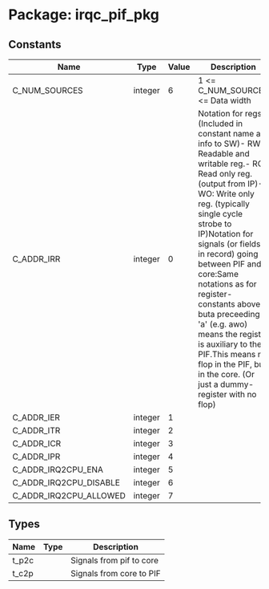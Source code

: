 # Package: irqc_pif_pkg
## Constants
| Name                   | Type    | Value | Description                                                                                                                                                                                                                                                                                                                                                                                                                                                                         |
| ---------------------- | ------- | ----- | ----------------------------------------------------------------------------------------------------------------------------------------------------------------------------------------------------------------------------------------------------------------------------------------------------------------------------------------------------------------------------------------------------------------------------------------------------------------------------------- |
| C_NUM_SOURCES          | integer |  6    |  1 <= C_NUM_SOURCES <= Data width                                                                                                                                                                                                                                                                                                                                                                                                                                                   |
| C_ADDR_IRR             | integer |  0    | Notation for regs: (Included in constant name as info to SW)- RW: Readable and writable reg.- RO: Read only reg. (output from IP)- WO: Write only reg. (typically single cycle strobe to IP)Notation for signals (or fields in record) going between PIF and core:Same notations as for register-constants above, buta preceeding 'a' (e.g. awo) means the register is auxiliary to the PIF.This means no flop in the PIF, but in the core. (Or just a dummy-register with no flop) |
| C_ADDR_IER             | integer |  1    |                                                                                                                                                                                                                                                                                                                                                                                                                                                                                     |
| C_ADDR_ITR             | integer |  2    |                                                                                                                                                                                                                                                                                                                                                                                                                                                                                     |
| C_ADDR_ICR             | integer |  3    |                                                                                                                                                                                                                                                                                                                                                                                                                                                                                     |
| C_ADDR_IPR             | integer |  4    |                                                                                                                                                                                                                                                                                                                                                                                                                                                                                     |
| C_ADDR_IRQ2CPU_ENA     | integer |  5    |                                                                                                                                                                                                                                                                                                                                                                                                                                                                                     |
| C_ADDR_IRQ2CPU_DISABLE | integer |  6    |                                                                                                                                                                                                                                                                                                                                                                                                                                                                                     |
| C_ADDR_IRQ2CPU_ALLOWED | integer |  7    |                                                                                                                                                                                                                                                                                                                                                                                                                                                                                     |
## Types
| Name  | Type | Description              |
| ----- | ---- | ------------------------ |
| t_p2c |      | Signals from pif to core |
| t_c2p |      | Signals from core to PIF |
